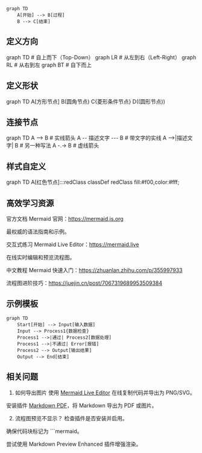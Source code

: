 ```mermaid
graph TD
    A[开始] --> B[过程]
    B --> C[结束]
```


## 定义方向

graph TD   # 自上而下（Top-Down）
graph LR   # 从左到右（Left-Right）
graph RL   # 从右到左
graph BT   # 自下而上

## 定义形状 
graph TD
    A[方形节点]
    B(圆角节点)
    C{菱形条件节点}
    D((圆形节点))

## 连接节点

graph TD
    A --> B          # 实线箭头
    A -- 描述文字 --- B  # 带文字的实线
    A -->|描述文字| B  # 另一种写法
    A -.-> B         # 虚线箭头

## 样式自定义 

graph TD
    A[红色节点]:::redClass
    classDef redClass fill:#f00,color:#fff;


## 高效学习资源

官方文档
Mermaid 官网：https://mermaid.js.org

最权威的语法指南和示例。

交互式练习
Mermaid Live Editor：https://mermaid.live

在线实时编辑和预览流程图。

中文教程
Mermaid 快速入门：https://zhuanlan.zhihu.com/p/355997933

流程图进阶技巧：https://juejin.cn/post/7067319689953509384    

## 示例模板 

```mermaid
graph TD
    Start[开始] --> Input[输入数据]
    Input --> Process1{数据检查}
    Process1 -->|通过| Process2[数据处理]
    Process1 -->|不通过| Error[报错]
    Process2 --> Output[输出结果]
    Output --> End[结束]
```

## 相关问题 

1. 如何导出图片 
使用 [Mermaid Live Editor](https://mermaid.live/) 在线复制代码并导出为 PNG/SVG。

安装插件 [Markdown PDF](https://marketplace.visualstudio.com/items?itemName=yzane.markdown-pdf)，将 Markdown 导出为 PDF 或图片。

2. 流程图预览不显示？
检查插件是否安装并启用。

确保代码块标记为 ```mermaid。

尝试使用 Markdown Preview Enhanced 插件增强渲染。